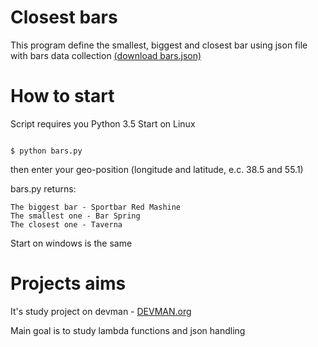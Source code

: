 # Closest bars

This program define the smallest, biggest and closest bar using json file with bars data collection [(download bars.json)](https://devman.org/media/filer_public/95/74/957441dc-78df-4c99-83b2-e93dfd13c2fa/bars.json)

# How to start

Script requires you Python 3.5
Start on Linux

```#!bash

$ python bars.py
```
then enter your geo-position (longitude and latitude, e.c. 38.5 and 55.1)

bars.py returns:
```
The biggest bar - Sportbar Red Mashine
The smallest one - Bar Spring
The closest one - Taverna

```

Start on windows is the same

# Projects aims

It's study project on devman - [DEVMAN.org](https://devman.org)

Main goal is to study lambda functions and json handling 
